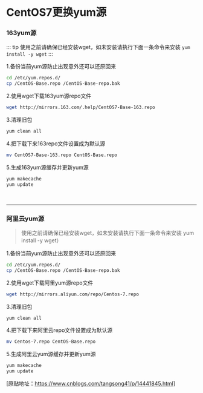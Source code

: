 # CentOS7更换yum源

### 163yum源
::: tip
使用之前请确保已经安装wget，如未安装请执行下面一条命令来安装 `yum install -y wget`
:::

1.备份当前yum源防止出现意外还可以还原回来
```sh
cd /etc/yum.repos.d/
cp /CentOS-Base.repo /CentOS-Base-repo.bak
```

2.使用wget下载163yum源repo文件
```sh
wget http://mirrors.163.com/.help/CentOS7-Base-163.repo
```
3.清理旧包

```sh
yum clean all
```
4.把下载下来163repo文件设置成为默认源
```sh
mv CentOS7-Base-163.repo CentOS-Base.repo
```
5.生成163yum源缓存并更新yum源
```sh
yum makecache
yum update
```
<br>

---

### 阿里云yum源
> 使用之前请确保已经安装wget，如未安装请执行下面一条命令来安装 yum install -y wget）

1.备份当前yum源防止出现意外还可以还原回来
```sh
cd /etc/yum.repos.d/
cp /CentOS-Base.repo /CentOS-Base-repo.bak
```

2.使用wget下载阿里yum源repo文件
```sh
wget http://mirrors.aliyun.com/repo/Centos-7.repo
```
3.清理旧包

```sh
yum clean all
```
4.把下载下来阿里云repo文件设置成为默认源
```sh
mv Centos-7.repo CentOS-Base.repo
```
5.生成阿里云yum源缓存并更新yum源
```sh
yum makecache
yum update
```

[原贴地址：https://www.cnblogs.com/tangsong41/p/14441845.html]